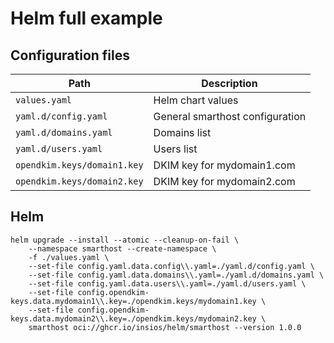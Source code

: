 # Helm full example

## Configuration files

| Path                          | Description                       |
| ----------------------------- | --------------------------------- |
| `values.yaml`                 | Helm chart values                 |
| `yaml.d/config.yaml`          | General smarthost configuration   |
| `yaml.d/domains.yaml`         | Domains list                      |
| `yaml.d/users.yaml`           | Users list                        |
| `opendkim.keys/domain1.key`   | DKIM key for mydomain1.com        |
| `opendkim.keys/domain2.key`   | DKIM key for mydomain2.com        |

## Helm

```shell
helm upgrade --install --atomic --cleanup-on-fail \
    --namespace smarthost --create-namespace \
    -f ./values.yaml \
    --set-file config.yaml.data.config\\.yaml=./yaml.d/config.yaml \
    --set-file config.yaml.data.domains\\.yaml=./yaml.d/domains.yaml \
    --set-file config.yaml.data.users\\.yaml=./yaml.d/users.yaml \
    --set-file config.opendkim-keys.data.mydomain1\\.key=./opendkim.keys/mydomain1.key \
    --set-file config.opendkim-keys.data.mydomain2\\.key=./opendkim.keys/mydomain2.key \
    smarthost oci://ghcr.io/insios/helm/smarthost --version 1.0.0
```
